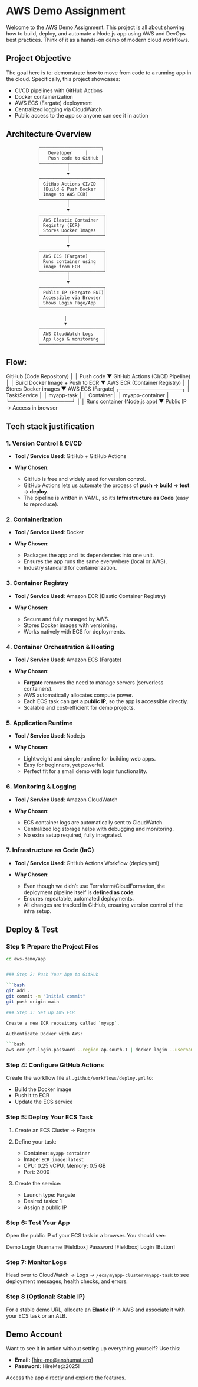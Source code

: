 # AWS Demo Assignment

Welcome to the AWS Demo Assignment. This project is all about showing how to build, deploy, and automate a Node.js app using AWS and DevOps best practices. Think of it as a hands-on demo of modern cloud workflows.


## Project Objective
The goal here is to: demonstrate how to move from code to a running app in the cloud. Specifically, this project showcases:

- CI/CD pipelines with GitHub Actions  
- Docker containerization  
- AWS ECS (Fargate) deployment  
- Centralized logging via CloudWatch  
- Public access to the app so anyone can see it in action  



## Architecture Overview

                ┌───────────────────────┐
                │   Developer     │
                │   Push code to GitHub │
                └──────────┬────────────┘
                           │
                           ▼
                ┌────────────────────────┐
                │ GitHub Actions CI/CD   │
                │ (Build & Push Docker   │
                │ Image to AWS ECR)      │
                └──────────┬─────────────┘
                           │
                           ▼
                ┌────────────────────────┐
                │ AWS Elastic Container  │
                │ Registry (ECR)         │
                │ Stores Docker Images   │
                └──────────┬─────────────┘
                           │
                           ▼
                ┌────────────────────────┐
                │ AWS ECS (Fargate)      │
                │ Runs container using   │
                │ image from ECR         │
                └──────────┬─────────────┘
                           │
                           ▼
                ┌────────────────────────┐
                │ Public IP (Fargate ENI)│
                │ Accessible via Browser │
                │ Shows Login Page/App   │
                └────────────────────────┘

                          │
                          ▼
                ┌────────────────────────┐
                │ AWS CloudWatch Logs    │
                │ App logs & monitoring  │
                └────────────────────────┘




## Flow: 


GitHub (Code Repository)
│
│ Push code
▼
GitHub Actions (CI/CD Pipeline)
│
│ Build Docker Image + Push to ECR
▼
AWS ECR (Container Registry)
│
│ Stores Docker images
▼
AWS ECS (Fargate)
┌─────────────────┐
│ Task/Service    │
│ myapp-task      │
│ Container       │
│ myapp-container │
└─────────────────┘
│
│ Runs container (Node.js app)
▼
Public IP → Access in browser


## Tech stack justification

### 1. Version Control & CI/CD

* **Tool / Service Used**: GitHub + GitHub Actions
* **Why Chosen**:

  * GitHub is free and widely used for version control.
  * GitHub Actions lets us automate the process of **push → build → test → deploy**.
  * The pipeline is written in YAML, so it’s **Infrastructure as Code** (easy to reproduce).


### 2. Containerization

* **Tool / Service Used**: Docker
* **Why Chosen**:

  * Packages the app and its dependencies into one unit.
  * Ensures the app runs the same everywhere (local or AWS).
  * Industry standard for containerization.


### 3. Container Registry

* **Tool / Service Used**: Amazon ECR (Elastic Container Registry)
* **Why Chosen**:

  * Secure and fully managed by AWS.
  * Stores Docker images with versioning.
  * Works natively with ECS for deployments.


### 4. Container Orchestration & Hosting

* **Tool / Service Used**: Amazon ECS (Fargate)
* **Why Chosen**:

  * **Fargate** removes the need to manage servers (serverless containers).
  * AWS automatically allocates compute power.
  * Each ECS task can get a **public IP**, so the app is accessible directly.
  * Scalable and cost-efficient for demo projects.


### 5. Application Runtime

* **Tool / Service Used**: Node.js
* **Why Chosen**:

  * Lightweight and simple runtime for building web apps.
  * Easy for beginners, yet powerful.
  * Perfect fit for a small demo with login functionality.


### 6. Monitoring & Logging

* **Tool / Service Used**: Amazon CloudWatch
* **Why Chosen**:

  * ECS container logs are automatically sent to CloudWatch.
  * Centralized log storage helps with debugging and monitoring.
  * No extra setup required, fully integrated.


### 7. Infrastructure as Code (IaC)

* **Tool / Service Used**: GitHub Actions Workflow (deploy.yml)
* **Why Chosen**:

  * Even though we didn’t use Terraform/CloudFormation, the deployment pipeline itself is **defined as code**.
  * Ensures repeatable, automated deployments.
  * All changes are tracked in GitHub, ensuring version control of the infra setup.



## Deploy & Test

### Step 1: Prepare the Project Files
```bash
cd aws-demo/app


### Step 2: Push Your App to GitHub

```bash
git add .
git commit -m "Initial commit"
git push origin main

### Step 3: Set Up AWS ECR

Create a new ECR repository called `myapp`.

Authenticate Docker with AWS:

```bash
aws ecr get-login-password --region ap-south-1 | docker login --username AWS --password-stdin <account-id>.dkr.ecr.ap-south-1.amazonaws.com
```

### Step 4: Configure GitHub Actions

Create the workflow file at `.github/workflows/deploy.yml` to:

* Build the Docker image
* Push it to ECR
* Update the ECS service

### Step 5: Deploy Your ECS Task

1. Create an ECS Cluster → Fargate
2. Define your task:

   * Container: `myapp-container`
   * Image: `ECR_image:latest`
   * CPU: 0.25 vCPU, Memory: 0.5 GB
   * Port: 3000
3. Create the service:

   * Launch type: Fargate
   * Desired tasks: 1
   * Assign a public IP

### Step 6: Test Your App

Open the public IP of your ECS task in a browser. You should see:

Demo Login
 Username [Fieldbox]
 Password [Fieldbox]
 Login [Button]

### Step 7: Monitor Logs

Head over to CloudWatch → Logs → `/ecs/myapp-cluster/myapp-task` to see deployment messages, health checks, and errors.

### Step 8 (Optional: Stable IP)

For a stable demo URL, allocate an **Elastic IP** in AWS and associate it with your ECS task or an ALB.



## Demo Account

Want to see it in action without setting up everything yourself? Use this:

* **Email:** [hire-me@anshumat.org]
* **Password:** HireMe\@2025!

Access the app directly and explore the features.